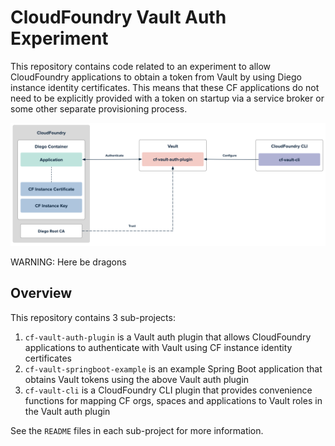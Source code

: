 # CloudFoundry Vault Auth Experiment

This repository contains code related to an experiment to allow CloudFoundry applications to obtain 
a token from Vault by using Diego instance identity certificates. This means that these CF applications
do not need to be explicitly provided with a token on startup via a service broker or some other separate
provisioning process.

![architecture](https://raw.githubusercontent.com/nthomson-pivotal/cf-vault-auth-experiment/master/docs/arch.png)

WARNING: Here be dragons

## Overview

This repository contains 3 sub-projects:

1. `cf-vault-auth-plugin` is a Vault auth plugin that allows CloudFoundry applications to authenticate
with Vault using CF instance identity certificates
1. `cf-vault-springboot-example` is an example Spring Boot application that obtains Vault tokens using
the above Vault auth plugin
1. `cf-vault-cli` is a CloudFoundry CLI plugin that provides convenience functions for mapping CF orgs,
spaces and applications to Vault roles in the Vault auth plugin

See the `README` files in each sub-project for more information.